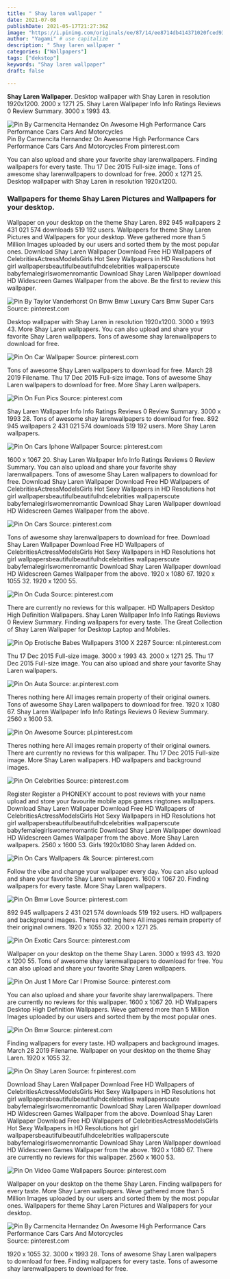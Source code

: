 ```yaml
---
title: " Shay laren wallpaper "
date: 2021-07-08
publishDate: 2021-05-17T21:27:36Z
image: "https://i.pinimg.com/originals/ee/87/14/ee8714db414371020fced9384b06e2b2.jpg"
author: "Yagami" # use capitalize
description: " Shay laren wallpaper "
categories: ["Wallpapers"]
tags: ["dekstop"]
keywords: "Shay laren wallpaper"
draft: false

---
```



**Shay Laren Wallpaper**. Desktop wallpaper with Shay Laren in resolution 1920x1200. 2000 x 1271 25. Shay Laren Wallpaper Info Info Ratings Reviews 0 Review Summary. 3000 x 1993 43.

![Pin By Carmencita Hernandez On Awesome High Performance Cars Performance Cars Cars And Motorcycles](https://i.pinimg.com/originals/ee/87/14/ee8714db414371020fced9384b06e2b2.jpg "Pin By Carmencita Hernandez On Awesome High Performance Cars Performance Cars Cars And Motorcycles")
Pin By Carmencita Hernandez On Awesome High Performance Cars Performance Cars Cars And Motorcycles From pinterest.com


You can also upload and share your favorite shay larenwallpapers. Finding wallpapers for every taste. Thu 17 Dec 2015 Full-size image. Tons of awesome shay larenwallpapers to download for free. 2000 x 1271 25. Desktop wallpaper with Shay Laren in resolution 1920x1200.

### Wallpapers for theme Shay Laren Pictures and Wallpapers for your desktop.

Wallpaper on your desktop on the theme Shay Laren. 892 945 wallpapers 2 431 021 574 downloads 519 192 users. Wallpapers for theme Shay Laren Pictures and Wallpapers for your desktop. Weve gathered more than 5 Million Images uploaded by our users and sorted them by the most popular ones. Download Shay Laren Wallpaper Download Free HD Wallpapers of CelebritiesActressModelsGirls Hot Sexy Wallpapers in HD Resolutions hot girl wallpapersbeautifulbeautifulhdcelebrities wallpaperscute babyfemalegirlswomenromantic Download Shay Laren Wallpaper download HD Widescreen Games Wallpaper from the above. Be the first to review this wallpaper.


![Pin By Taylor Vanderhorst On Bmw Bmw Luxury Cars Bmw Super Cars](https://i.pinimg.com/originals/f9/b4/7a/f9b47a879a91f90c3da3ff8c89d6b645.jpg "Pin By Taylor Vanderhorst On Bmw Bmw Luxury Cars Bmw Super Cars")
Source: pinterest.com

Desktop wallpaper with Shay Laren in resolution 1920x1200. 3000 x 1993 43. More Shay Laren wallpapers. You can also upload and share your favorite Shay Laren wallpapers. Tons of awesome shay larenwallpapers to download for free.

![Pin On Car Wallpaper](https://i.pinimg.com/236x/61/d5/19/61d519f040b4170d2a5dd4df6ceebcdf.jpg "Pin On Car Wallpaper")
Source: pinterest.com

Tons of awesome Shay Laren wallpapers to download for free. March 28 2019 Filename. Thu 17 Dec 2015 Full-size image. Tons of awesome Shay Laren wallpapers to download for free. More Shay Laren wallpapers.

![Pin On Fun Pics](https://i.pinimg.com/originals/81/72/73/8172739ce3fbc5eca3a5efa72be8f908.jpg "Pin On Fun Pics")
Source: pinterest.com

Shay Laren Wallpaper Info Info Ratings Reviews 0 Review Summary. 3000 x 1993 28. Tons of awesome shay larenwallpapers to download for free. 892 945 wallpapers 2 431 021 574 downloads 519 192 users. More Shay Laren wallpapers.

![Pin On Cars Iphone Wallpaper](https://i.pinimg.com/originals/cb/9d/e8/cb9de8fe5b52c997245aa7de86a2a3b3.jpg "Pin On Cars Iphone Wallpaper")
Source: pinterest.com

1600 x 1067 20. Shay Laren Wallpaper Info Info Ratings Reviews 0 Review Summary. You can also upload and share your favorite shay larenwallpapers. Tons of awesome Shay Laren wallpapers to download for free. Download Shay Laren Wallpaper Download Free HD Wallpapers of CelebritiesActressModelsGirls Hot Sexy Wallpapers in HD Resolutions hot girl wallpapersbeautifulbeautifulhdcelebrities wallpaperscute babyfemalegirlswomenromantic Download Shay Laren Wallpaper download HD Widescreen Games Wallpaper from the above.

![Pin On Cars](https://i.pinimg.com/600x315/99/64/09/9964093628b2b1902fb2ec4917959a0b.jpg "Pin On Cars")
Source: pinterest.com

Tons of awesome shay larenwallpapers to download for free. Download Shay Laren Wallpaper Download Free HD Wallpapers of CelebritiesActressModelsGirls Hot Sexy Wallpapers in HD Resolutions hot girl wallpapersbeautifulbeautifulhdcelebrities wallpaperscute babyfemalegirlswomenromantic Download Shay Laren Wallpaper download HD Widescreen Games Wallpaper from the above. 1920 x 1080 67. 1920 x 1055 32. 1920 x 1200 55.

![Pin On Cuda](https://i.pinimg.com/170x/94/a3/8f/94a38f5e245d1dcdc3c736a40cb45220.jpg "Pin On Cuda")
Source: pinterest.com

There are currently no reviews for this wallpaper. HD Wallpapers Desktop High Definition Wallpapers. Shay Laren Wallpaper Info Info Ratings Reviews 0 Review Summary. Finding wallpapers for every taste. The Great Collection of Shay Laren Wallpaper for Desktop Laptop and Mobiles.

![Pin Op Erotische Babes Wallpapers 3100 X 2287](https://i.pinimg.com/originals/12/59/11/1259117ef2e93c76a59ba63724dc9c58.jpg "Pin Op Erotische Babes Wallpapers 3100 X 2287")
Source: nl.pinterest.com

Thu 17 Dec 2015 Full-size image. 3000 x 1993 43. 2000 x 1271 25. Thu 17 Dec 2015 Full-size image. You can also upload and share your favorite Shay Laren wallpapers.

![Pin On Auta](https://i.pinimg.com/originals/2e/49/24/2e492466fa13370326d4bb5b755d70dd.jpg "Pin On Auta")
Source: ar.pinterest.com

Theres nothing here All images remain property of their original owners. Tons of awesome Shay Laren wallpapers to download for free. 1920 x 1080 67. Shay Laren Wallpaper Info Info Ratings Reviews 0 Review Summary. 2560 x 1600 53.

![Pin On Awesome](https://i.pinimg.com/originals/5d/65/fa/5d65fa333270567c5c055e04c6f10559.jpg "Pin On Awesome")
Source: pl.pinterest.com

Theres nothing here All images remain property of their original owners. There are currently no reviews for this wallpaper. Thu 17 Dec 2015 Full-size image. More Shay Laren wallpapers. HD wallpapers and background images.

![Pin On Celebrities](https://i.pinimg.com/originals/bf/50/29/bf50298ecc26669cffc62eaa56f3e422.jpg "Pin On Celebrities")
Source: pinterest.com

Register Register a PHONEKY account to post reviews with your name upload and store your favourite mobile apps games ringtones wallpapers. Download Shay Laren Wallpaper Download Free HD Wallpapers of CelebritiesActressModelsGirls Hot Sexy Wallpapers in HD Resolutions hot girl wallpapersbeautifulbeautifulhdcelebrities wallpaperscute babyfemalegirlswomenromantic Download Shay Laren Wallpaper download HD Widescreen Games Wallpaper from the above. More Shay Laren wallpapers. 2560 x 1600 53. Girls 1920x1080 Shay laren Added on.

![Pin On Cars Wallpapers 4k](https://i.pinimg.com/originals/c4/45/2a/c4452a4b0bd5d7327fcdb0111b540e83.jpg "Pin On Cars Wallpapers 4k")
Source: pinterest.com

Follow the vibe and change your wallpaper every day. You can also upload and share your favorite Shay Laren wallpapers. 1600 x 1067 20. Finding wallpapers for every taste. More Shay Laren wallpapers.

![Pin On Bmw Love](https://i.pinimg.com/originals/8f/4b/36/8f4b36898684acbdef3be8df618ef088.jpg "Pin On Bmw Love")
Source: pinterest.com

892 945 wallpapers 2 431 021 574 downloads 519 192 users. HD wallpapers and background images. Theres nothing here All images remain property of their original owners. 1920 x 1055 32. 2000 x 1271 25.

![Pin On Exotic Cars](https://i.pinimg.com/originals/91/e1/92/91e19206c84abea665c375e14feee563.png "Pin On Exotic Cars")
Source: pinterest.com

Wallpaper on your desktop on the theme Shay Laren. 3000 x 1993 43. 1920 x 1200 55. Tons of awesome shay larenwallpapers to download for free. You can also upload and share your favorite Shay Laren wallpapers.

![Pin On Just 1 More Car I Promise](https://i.pinimg.com/originals/de/5f/70/de5f70441c5c14963d310f197e056282.jpg "Pin On Just 1 More Car I Promise")
Source: pinterest.com

You can also upload and share your favorite shay larenwallpapers. There are currently no reviews for this wallpaper. 1600 x 1067 20. HD Wallpapers Desktop High Definition Wallpapers. Weve gathered more than 5 Million Images uploaded by our users and sorted them by the most popular ones.

![Pin On Bmw](https://i.pinimg.com/originals/2a/fb/ee/2afbee6d9db4e3377aabda6fa5411557.png "Pin On Bmw")
Source: pinterest.com

Finding wallpapers for every taste. HD wallpapers and background images. March 28 2019 Filename. Wallpaper on your desktop on the theme Shay Laren. 1920 x 1055 32.

![Pin On Shay Laren](https://i.pinimg.com/originals/ab/b1/66/abb166dd65d3176b2601d54e58d9ec03.png "Pin On Shay Laren")
Source: fr.pinterest.com

Download Shay Laren Wallpaper Download Free HD Wallpapers of CelebritiesActressModelsGirls Hot Sexy Wallpapers in HD Resolutions hot girl wallpapersbeautifulbeautifulhdcelebrities wallpaperscute babyfemalegirlswomenromantic Download Shay Laren Wallpaper download HD Widescreen Games Wallpaper from the above. Download Shay Laren Wallpaper Download Free HD Wallpapers of CelebritiesActressModelsGirls Hot Sexy Wallpapers in HD Resolutions hot girl wallpapersbeautifulbeautifulhdcelebrities wallpaperscute babyfemalegirlswomenromantic Download Shay Laren Wallpaper download HD Widescreen Games Wallpaper from the above. 1920 x 1080 67. There are currently no reviews for this wallpaper. 2560 x 1600 53.

![Pin On Video Game Wallpapers](https://i.pinimg.com/736x/2c/62/c1/2c62c142344a80a6157a44aba09d3f9f.jpg "Pin On Video Game Wallpapers")
Source: pinterest.com

Wallpaper on your desktop on the theme Shay Laren. Finding wallpapers for every taste. More Shay Laren wallpapers. Weve gathered more than 5 Million Images uploaded by our users and sorted them by the most popular ones. Wallpapers for theme Shay Laren Pictures and Wallpapers for your desktop.

![Pin By Carmencita Hernandez On Awesome High Performance Cars Performance Cars Cars And Motorcycles](https://i.pinimg.com/originals/ee/87/14/ee8714db414371020fced9384b06e2b2.jpg "Pin By Carmencita Hernandez On Awesome High Performance Cars Performance Cars Cars And Motorcycles")
Source: pinterest.com

1920 x 1055 32. 3000 x 1993 28. Tons of awesome Shay Laren wallpapers to download for free. Finding wallpapers for every taste. Tons of awesome shay larenwallpapers to download for free.

